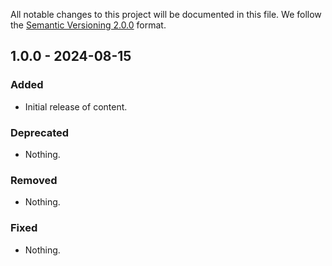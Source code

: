 All notable changes to this project will be documented in this file.
We follow the [Semantic Versioning 2.0.0](http://semver.org/) format.


## 1.0.0 - 2024-08-15

### Added
- Initial release of content.

### Deprecated
- Nothing.

### Removed
- Nothing.

### Fixed
- Nothing.